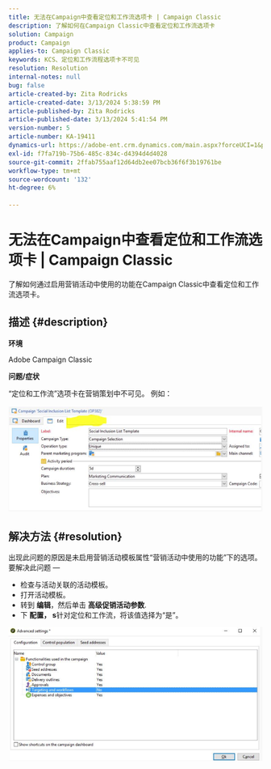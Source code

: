 ```yaml
---
title: 无法在Campaign中查看定位和工作流选项卡 | Campaign Classic
description: 了解如何在Campaign Classic中查看定位和工作流选项卡
solution: Campaign
product: Campaign
applies-to: Campaign Classic
keywords: KCS、定位和工作流程选项卡不可见
resolution: Resolution
internal-notes: null
bug: false
article-created-by: Zita Rodricks
article-created-date: 3/13/2024 5:38:59 PM
article-published-by: Zita Rodricks
article-published-date: 3/13/2024 5:41:54 PM
version-number: 5
article-number: KA-19411
dynamics-url: https://adobe-ent.crm.dynamics.com/main.aspx?forceUCI=1&pagetype=entityrecord&etn=knowledgearticle&id=4f849390-60e1-ee11-904c-0022480a227c
exl-id: f7fa719b-75b6-485c-834c-d4394d4d4028
source-git-commit: 2ffab755aaf12d64db2ee07bcb36f6f3b19761be
workflow-type: tm+mt
source-wordcount: '132'
ht-degree: 6%

---
```


# 无法在Campaign中查看定位和工作流选项卡 | Campaign Classic


了解如何通过启用营销活动中使用的功能在Campaign Classic中查看定位和工作流选项卡。

## 描述 {#description}


<b>环境</b>

Adobe Campaign Classic

<b>问题/症状</b>

“定位和工作流”选项卡在营销策划中不可见。 例如：
<br><br>![](assets/___50849390-60e1-ee11-904c-0022480a227c___.png)<br>

## 解决方法 {#resolution}


出现此问题的原因是未启用营销活动模板属性“营销活动中使用的功能”下的选项。 要解决此问题 — 

- 检查与活动关联的活动模板。
- 打开活动模板。
- 转到 <b>编辑</b>，然后单击 <b>高级促销活动参数</b>.
- 下 <b>配置， s</b>针对定位和工作流，将该值选择为“是”。


![](assets/f184a935-4ace-ec11-a7b5-00224809c196.png)
